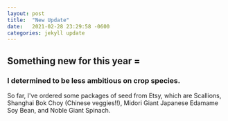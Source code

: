 ```yaml
---
layout: post
title:  "New Update"
date:   2021-02-28 23:29:58 -0600
categories: jekyll update
---
```



## Something new for this year =


### I determined to be less ambitious on crop species.
So far, I've ordered some packages of seed from Etsy, which are Scallions, Shanghai Bok Choy (Chinese veggies!!), Midori Giant Japanese Edamame Soy Bean, and Noble Giant Spinach.
